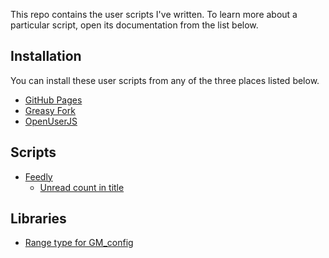 This repo contains the user scripts I've written. To learn more about a
particular script, open its documentation from the list below.

## Installation

You can install these user scripts from any of the three places listed below.

- [GitHub Pages](https://benblank.github.io/user-scripts/)
- [Greasy Fork](https://greasyfork.org/en/users/928949-benblank)
- [OpenUserJS](https://openuserjs.org/users/five35/scripts)

## Scripts

- [Feedly](https://feedly.com/)
  - [Unread count in title](scripts/feedly-unread-count-in-title.md)

## Libraries

- [Range type for GM_config](libraries/gm-config-range-type.md)
